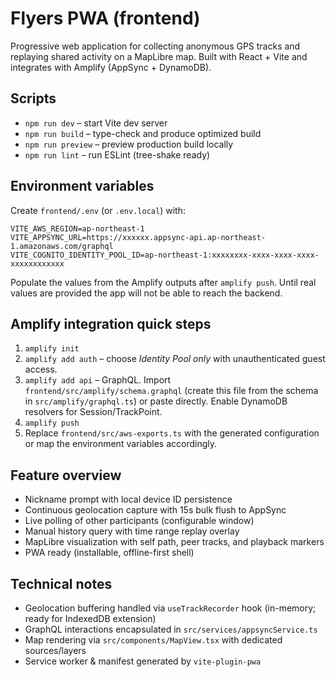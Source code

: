 # Flyers PWA (frontend)

Progressive web application for collecting anonymous GPS tracks and replaying shared activity on a MapLibre map. Built with React + Vite and integrates with Amplify (AppSync + DynamoDB).

## Scripts

- `npm run dev` – start Vite dev server
- `npm run build` – type-check and produce optimized build
- `npm run preview` – preview production build locally
- `npm run lint` – run ESLint (tree-shake ready)

## Environment variables

Create `frontend/.env` (or `.env.local`) with:

```
VITE_AWS_REGION=ap-northeast-1
VITE_APPSYNC_URL=https://xxxxxx.appsync-api.ap-northeast-1.amazonaws.com/graphql
VITE_COGNITO_IDENTITY_POOL_ID=ap-northeast-1:xxxxxxxx-xxxx-xxxx-xxxx-xxxxxxxxxxxx
```

Populate the values from the Amplify outputs after `amplify push`. Until real values are provided the app will not be able to reach the backend.

## Amplify integration quick steps

1. `amplify init`
2. `amplify add auth` – choose *Identity Pool only* with unauthenticated guest access.
3. `amplify add api` – GraphQL. Import `frontend/src/amplify/schema.graphql` (create this file from the schema in `src/amplify/graphql.ts`) or paste directly. Enable DynamoDB resolvers for Session/TrackPoint.
4. `amplify push`
5. Replace `frontend/src/aws-exports.ts` with the generated configuration or map the environment variables accordingly.

## Feature overview

- Nickname prompt with local device ID persistence
- Continuous geolocation capture with 15s bulk flush to AppSync
- Live polling of other participants (configurable window)
- Manual history query with time range replay overlay
- MapLibre visualization with self path, peer tracks, and playback markers
- PWA ready (installable, offline-first shell)

## Technical notes

- Geolocation buffering handled via `useTrackRecorder` hook (in-memory; ready for IndexedDB extension)
- GraphQL interactions encapsulated in `src/services/appsyncService.ts`
- Map rendering via `src/components/MapView.tsx` with dedicated sources/layers
- Service worker & manifest generated by `vite-plugin-pwa`
